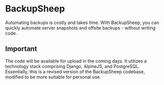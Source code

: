 # BackupSheep
Automating backups is costly and takes time. With BackupSheep, you can quickly automate server snapshots and offsite backups - without writing code.

## Important
The code will be available for upload in the coming days. It utilizes a technology stack comprising Django, AlpineJS, and PostgreSQL. Essentially, this is a revised version of the BackupSheep codebase, modified to be more suitable for personal use.
